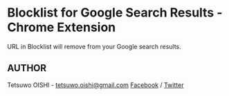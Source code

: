 Blocklist for Google Search Results - Chrome Extension
======================================================

URL in Blocklist will remove from your Google search results.




AUTHOR
------

Tetsuwo OISHI - tetsuwo.oishi@gmail.com
[Facebook](http://fb.me/tetsuwo) / [Twitter](http://twitter.com/tetsukamp)

